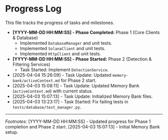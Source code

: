 # Progress Log

This file tracks the progress of tasks and milestones.

*   **[YYYY-MM-DD HH:MM:SS] - Phase Completed:** Phase 1 (Core Clients & Database)
    *   Implemented `DatabaseManager` and unit tests.
    *   Implemented `SolanaClient` and unit tests.
    *   Implemented `HttpClient` and unit tests.
*   **[YYYY-MM-DD HH:MM:SS] - Phase Started:** Phase 2 (Detection & Filtering Services)
    *   Task Started: Implement `DetectionService`.
*   [2025-04-04 15:26:09] - Task Update: Updated `memory-bank/activeContext.md` for Phase 2 start.
*   [2025-04-03 15:08:11] - Task Update: Updated Memory Bank (`activeContext.md`) with current status.
*   [2025-04-03 15:07:13] - Task Update: Initialized Memory Bank files.
*   [2025-04-03 13:23:17] - Task Started: Fix failing tests in `tests/database/test_manager.py`.

---
*Footnotes:*
[YYYY-MM-DD HH:MM:SS] - Updated progress for Phase 1 completion and Phase 2 start.
[2025-04-03 15:07:13] - Initial Memory Bank setup.